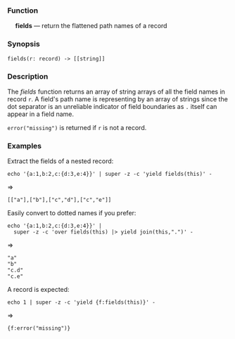 ### Function

&emsp; **fields** &mdash; return the flattened path names of a record

### Synopsis

```
fields(r: record) -> [[string]]
```

### Description

The _fields_ function returns an array of string arrays of all the field names in record `r`.
A field's path name is representing by an array of strings since the dot
separator is an unreliable indicator of field boundaries as `.` itself
can appear in a field name.

`error("missing")` is returned if `r` is not a record.

### Examples

Extract the fields of a nested record:
```mdtest-command
echo '{a:1,b:2,c:{d:3,e:4}}' | super -z -c 'yield fields(this)' -
```
=>
```mdtest-output
[["a"],["b"],["c","d"],["c","e"]]
```
Easily convert to dotted names if you prefer:
```mdtest-command
echo '{a:1,b:2,c:{d:3,e:4}}' |
  super -z -c 'over fields(this) |> yield join(this,".")' -
```
=>
```mdtest-output
"a"
"b"
"c.d"
"c.e"
```
A record is expected:
```mdtest-command
echo 1 | super -z -c 'yield {f:fields(this)}' -
```
=>
```mdtest-output
{f:error("missing")}
```
